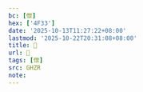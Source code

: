 ```yaml
---
bc: [伳]
hex: ['4F33']
date: '2025-10-13T11:27:22+08:00'
lastmod: '2025-10-22T20:31:08+08:00'
title: 󰗐
url: 󰗐
tags: [伳]
src: GHZR
note:
---
```

